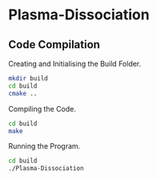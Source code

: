 # Plasma-Dissociation

## Code Compilation
Creating and Initialising the Build Folder.
```bash
mkdir build
cd build
cmake ..
```

 Compiling the Code.
 ```bash
 cd build
 make
 ```

 Running the Program.
 ```bash
 cd build
 ./Plasma-Dissociation
 ```
